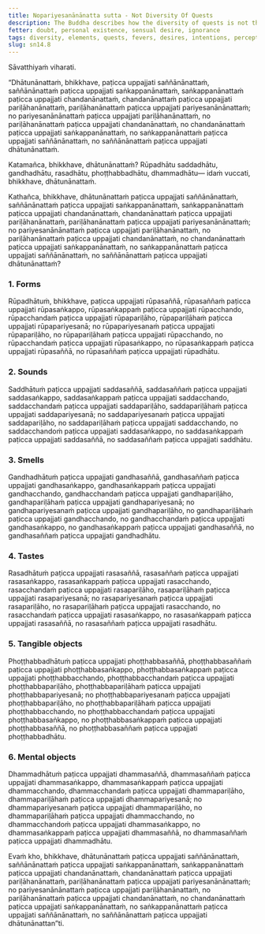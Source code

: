 ```yaml
---
title: Nopariyesanānānatta sutta - Not Diversity Of Quests
description: The Buddha describes how the diversity of quests is not the cause for the arising of diversity of fevers, desires, intentions, perceptions, and elements. Rather, dependent on the diversity of elements, there is arises a diversity of perceptions, intentions, desires, fevers, and quests.
fetter: doubt, personal existence, sensual desire, ignorance
tags: diversity, elements, quests, fevers, desires, intentions, perceptions, forms, sounds, smells, tastes, physical sensations, mental objects, form element, sound element, odor element, taste element, touch element, six sense bases, sn, sn12-21, sn14
slug: sn14.8
---
```


Sāvatthiyaṁ viharati.

“Dhātunānattaṁ, bhikkhave, paṭicca uppajjati saññānānattaṁ,
saññānānattaṁ paṭicca uppajjati saṅkappanānattaṁ,
saṅkappanānattaṁ paṭicca uppajjati chandanānattaṁ,
chandanānattaṁ paṭicca uppajjati pariḷāhanānattaṁ,
pariḷāhanānattaṁ paṭicca uppajjati pariyesanānānattaṁ;
no pariyesanānānattaṁ paṭicca uppajjati pariḷāhanānattaṁ,
no pariḷāhanānattaṁ paṭicca uppajjati chandanānattaṁ,
no chandanānattaṁ paṭicca uppajjati saṅkappanānattaṁ,
no saṅkappanānattaṁ paṭicca uppajjati saññānānattaṁ,
no saññānānattaṁ paṭicca uppajjati dhātunānattaṁ.

Katamañca, bhikkhave, dhātunānattaṁ? Rūpadhātu saddadhātu, gandhadhātu, rasadhātu, phoṭṭhabbadhātu, dhammadhātu— idaṁ vuccati, bhikkhave, dhātunānattaṁ.

Kathañca, bhikkhave, dhātunānattaṁ paṭicca uppajjati saññānānattaṁ,
saññānānattaṁ paṭicca uppajjati saṅkappanānattaṁ,
saṅkappanānattaṁ paṭicca uppajjati chandanānattaṁ,
chandanānattaṁ paṭicca uppajjati pariḷāhanānattaṁ,
pariḷāhanānattaṁ paṭicca uppajjati pariyesanānānattaṁ;
no pariyesanānānattaṁ paṭicca uppajjati pariḷāhanānattaṁ,
no pariḷāhanānattaṁ paṭicca uppajjati chandanānattaṁ,
no chandanānattaṁ paṭicca uppajjati saṅkappanānattaṁ,
no saṅkappanānattaṁ paṭicca uppajjati saññānānattaṁ,
no saññānānattaṁ paṭicca uppajjati dhātunānattaṁ?

### 1. Forms

Rūpadhātuṁ, bhikkhave, paṭicca uppajjati rūpasaññā,
rūpasaññaṁ paṭicca uppajjati rūpasaṅkappo,
rūpasaṅkappaṁ paṭicca uppajjati rūpacchando,
rūpacchandaṁ paṭicca uppajjati rūpapariḷāho,
rūpapariḷāhaṁ paṭicca uppajjati rūpapariyesanā;
no rūpapariyesanaṁ paṭicca uppajjati rūpapariḷāho,
no rūpapariḷāhaṁ paṭicca uppajjati rūpacchando,
no rūpacchandaṁ paṭicca uppajjati rūpasaṅkappo,
no rūpasaṅkappaṁ paṭicca uppajjati rūpasaññā,
no rūpasaññaṁ paṭicca uppajjati rūpadhātu.

### 2. Sounds

Saddhātuṁ paṭicca uppajjati saddasaññā,
saddasaññaṁ paṭicca uppajjati saddasaṅkappo,
saddasaṅkappaṁ paṭicca uppajjati saddacchando,
saddacchandaṁ paṭicca uppajjati saddapariḷāho,
saddapariḷāhaṁ paṭicca uppajjati saddapariyesanā;
no saddapariyesanaṁ paṭicca uppajjati saddapariḷāho,
no saddapariḷāhaṁ paṭicca uppajjati saddacchando,
no saddacchandoṁ paṭicca uppajjati saddasaṅkappo,
no saddasaṅkappaṁ paṭicca uppajjati saddasaññā,
no saddasaññaṁ paṭicca uppajjati saddhātu.

### 3. Smells

Gandhadhātuṁ paṭicca uppajjati gandhasaññā,
gandhasaññaṁ paṭicca uppajjati gandhasaṅkappo,
gandhasaṅkappaṁ paṭicca uppajjati gandhacchando,
gandhacchandaṁ paṭicca uppajjati gandhapariḷāho,
gandhapariḷāhaṁ paṭicca uppajjati gandhapariyesanā;
no gandhapariyesanaṁ paṭicca uppajjati gandhapariḷāho,
no gandhapariḷāhaṁ paṭicca uppajjati gandhacchando,
no gandhacchandaṁ paṭicca uppajjati gandhasaṅkappo,
no gandhasaṅkappaṁ paṭicca uppajjati gandhasaññā,
no gandhasaññaṁ paṭicca uppajjati gandhadhātu.

### 4. Tastes

Rasadhātuṁ paṭicca uppajjati rasasaññā,
rasasaññaṁ paṭicca uppajjati rasasaṅkappo,
rasasaṅkappaṁ paṭicca uppajjati rasacchando,
rasacchandaṁ paṭicca uppajjati rasapariḷāho,
rasapariḷāhaṁ paṭicca uppajjati rasapariyesanā;
no rasapariyesanaṁ paṭicca uppajjati rasapariḷāho,
no rasapariḷāhaṁ paṭicca uppajjati rasacchando,
no rasacchandaṁ paṭicca uppajjati rasasaṅkappo,
no rasasaṅkappaṁ paṭicca uppajjati rasasaññā,
no rasasaññaṁ paṭicca uppajjati rasadhātu.

### 5. Tangible objects

Phoṭṭhabbadhātuṁ paṭicca uppajjati phoṭṭhabbasaññā,
phoṭṭhabbasaññaṁ paṭicca uppajjati phoṭṭhabbasaṅkappo,
phoṭṭhabbasaṅkappaṁ paṭicca uppajjati phoṭṭhabbacchando,
phoṭṭhabbacchandaṁ paṭicca uppajjati phoṭṭhabbapariḷāho,
phoṭṭhabbapariḷāhaṁ paṭicca uppajjati phoṭṭhabbapariyesanā;
no phoṭṭhabbapariyesanaṁ paṭicca uppajjati phoṭṭhabbapariḷāho,
no phoṭṭhabbapariḷāhaṁ paṭicca uppajjati phoṭṭhabbacchando,
no phoṭṭhabbacchandaṁ paṭicca uppajjati phoṭṭhabbasaṅkappo,
no phoṭṭhabbasaṅkappaṁ paṭicca uppajjati phoṭṭhabbasaññā,
no phoṭṭhabbasaññaṁ paṭicca uppajjati phoṭṭhabbadhātu.

### 6. Mental objects

Dhammadhātuṁ paṭicca uppajjati dhammasaññā,
dhammasaññaṁ paṭicca uppajjati dhammasaṅkappo,
dhammasaṅkappaṁ paṭicca uppajjati dhammacchando,
dhammacchandaṁ paṭicca uppajjati dhammapariḷāho,
dhammapariḷāhaṁ paṭicca uppajjati dhammapariyesanā;
no dhammapariyesanaṁ paṭicca uppajjati dhammapariḷāho,
no dhammapariḷāhaṁ paṭicca uppajjati dhammacchando,
no dhammacchandoṁ paṭicca uppajjati dhammasaṅkappo,
no dhammasaṅkappaṁ paṭicca uppajjati dhammasaññā,
no dhammasaññaṁ paṭicca uppajjati dhammadhātu.

Evaṁ kho, bhikkhave, dhātunānattaṁ paṭicca uppajjati saññānānattaṁ, saññānānattaṁ paṭicca uppajjati saṅkappanānattaṁ, saṅkappanānattaṁ paṭicca uppajjati chandanānattaṁ, chandanānattaṁ paṭicca uppajjati pariḷāhanānattaṁ, pariḷāhanānattaṁ paṭicca uppajjati pariyesanānānattaṁ; no pariyesanānānattaṁ paṭicca uppajjati pariḷāhanānattaṁ, no pariḷāhanānattaṁ paṭicca uppajjati chandanānattaṁ, no chandanānattaṁ paṭicca uppajjati saṅkappanānattaṁ, no saṅkappanānattaṁ paṭicca uppajjati saññānānattaṁ, no saññānānattaṁ paṭicca uppajjati dhātunānattan”ti.
